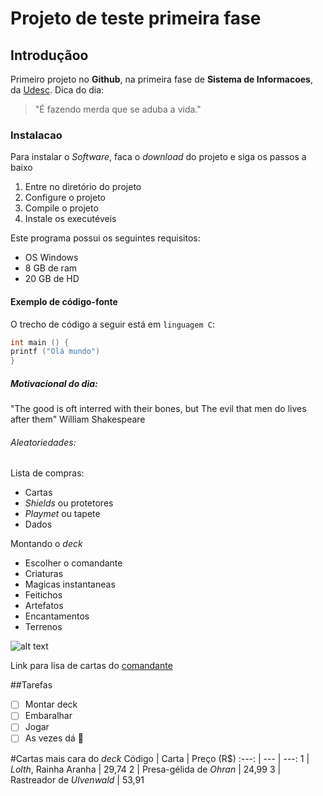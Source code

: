# Projeto de teste primeira fase
## Introduçãoo
Primeiro projeto no **Github**, na primeira fase de **Sistema de Informacoes**, da [Udesc](https://www.udesc.br/).
Dica do dia:
> "É fazendo merda que se aduba a vida."
### Instalacao
Para instalar o *Software*, faca o *download* do projeto e siga os passos a baixo
1. Entre no diretório do projeto
2. Configure o projeto
3. Compile o projeto
4. Instale os executéveis
   
Este programa possui os seguintes requisitos:
- OS Windows
- 8 GB de ram
- 20 GB de HD
#### Exemplo de código-fonte
O trecho de código a seguir está em `linguagem C`:
```C
int main () {
printf ("Olá mundo")
}
```

##### Motivacional do dia:
"The good is oft interred with their bones, but The evil that men do lives after them"
William Shakespeare

###### Aleatoriedades:
Lista de compras:
- Cartas
- *Shields* ou protetores
- *Playmet* ou tapete
- Dados

Montando o *deck*
- Escolher o comandante
- Criaturas
- Magicas instantaneas
- Feitichos
- Artefatos
- Encantamentos
- Terrenos

![alt text](https://gatherer.wizards.com/Handlers/Image.ashx?multiverseid=618626&type=card "comandante")

Link para lisa de cartas do [comandante](https://moxfield.com/decks/1_oQG5qoOkqXsuzMS6X6AQ) 

##Tarefas
- [  ] Montar deck
- [  ] Embaralhar
- [  ] Jogar
- [  ] As vezes dá :shit:

#Cartas mais cara do *deck*
Código | Carta | Preço (R$)
:---: | --- | ---:
1 | *Lolth*, Rainha Aranha | 29,74
2 | Presa-gélida de *Ohran* | 24,99
3 | Rastreador de *Ulvenwald* | 53,91


